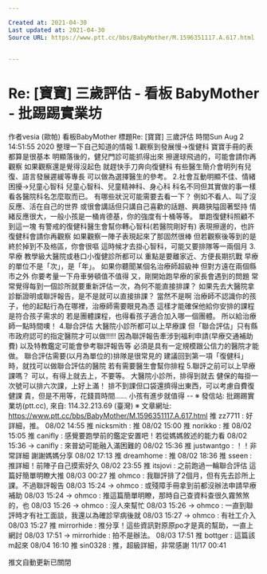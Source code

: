 ```yaml
---

Created at: 2021-04-30
Last updated at: 2021-04-30
Source URL: https://www.ptt.cc/bbs/BabyMother/M.1596351117.A.617.html


---
```


# Re: [寶寶] 三歲評估 - 看板 BabyMother - 批踢踢實業坊


作者vesia (歐帕)
看板BabyMother
標題Re: \[寶寶\] 三歲評估
時間Sun Aug 2 14:51:55 2020
整理一下自己知道的情報 1.觀察到發展慢→復健科 寶寶手冊的表都算是很基本 明顯落後的，健兒門診可能抓得出來 擦邊球飛過的，可能會請你再觀察 如果觀察還是覺得沒起色 就趕快手刀奔向復健科 有些醫生簡介會明列有兒復、語言發展遲緩等專長 可以做為選擇醫生的參考。 2.社會互動明顯不佳、情緒困擾→兒童心智科 兒童心智科、兒童精神科、身心科 科名不同但其實做的事一樣 看各醫院科名怎麼取而已。 有哪些狀況可能需要去看一下？ 例如不看人、叫了沒反應、活在自己的世界 或很會講話但只講自己喜歡的話題、興趣狹隘固著堅持 情緒反應很大，一般小孩是一桶肯德基，你的強度有十桶等等。 單跑復健科照顧不到這一塊 有警戒的復健科醫生會幫你轉心智科(若醫院剛好有) 表現擦邊的，也許復健科會請你再觀察 如果觀察一陣子表現起來了那固然很棒 但若觀察後等到的是終於掉到不及格區，你會很嘔 這時候才去掛心智科，可能又要排隊等一兩個月 3.早療 教學級大醫院或巷口小復健診所都可以 重點是要離家近、方便長期抗戰 早療的單位不是「次」，是「年」。 如果你聽聞某個名治療師超級神 但對方遠在兩個縣市之外 你要考量一下舟車勞頓值不值得 又，剛開始跑早療的家長會遇到的問題 常常覺得每到一個診所就要重新評估一次，為何不能直接排課？ 如果先去大醫院拿診斷證明或聯評報告，是不是就可以直接排課？ 當然不是啊 治療師不認識你的孩子，他的起點行為在哪裡，治療師需要眼見為憑 這樣才能確保他給你安排的課程是符合孩子需求的 若是團體課程，也得看孩子適合加入哪一個團體。 所以給治療師一點時間噢！ 4.聯合評估 大醫院小診所都可以上早療課 但「聯合評估」只有縣市政府認可的指定醫院才可以做!!!!! 因為聯評報告牽涉到福利申請(早療交通補助費) 以及特教鑑定可能會參考聯評報告等 必須是具有一定規模跟公信力的醫院才能做。 聯合評估需要(以月為單位的)排隊是很常見的 建議回到第一項「復健科」時，就找可以做聯合評估的醫院 若有需要醫生會幫你排程 5.聯評之前可以上早療課嗎？ 可以，有得上就去上，不要等。 大醫院小診所，排得到就去 健保的每掛一次號可以排六次課，上好上滿！ 排不到課但口袋還擠得出東西，可以考慮自費復健課 貴，但是不用等，花錢買時間...... 小孩有進步就值得 -- ※ 發信站: 批踢踢實業坊(ptt.cc), 來自: 114.32.213.69 (臺灣) ※ 文章網址: <https://www.ptt.cc/bbs/BabyMother/M.1596351117.A.617.html>
推 zz7711 : 好詳細，推。 08/02 14:55
推 nicksmith : 推 08/02 15:00
推 norikko : 推 08/02 15:05
推 canifly : 感覺要跑學前的鑑定安置吧！若從媽媽敘述的能力看 08/02 15:36
→ canifly : 來普幼可能融入滿困難的 08/02 15:36
推 justwantgo : ！！非常詳細 謝謝媽媽分享 08/02 17:13
推 dreamhome : 推 08/02 18:36
推 sseen : 推詳細！前陣子自己摸索好久 08/02 23:55
推 itsjovi : 之前跑過一輪聯合評估 這篇好簡單明瞭大推 08/03 00:27
推 ohmco : 我聯評排了2個月，但有先去診所上課。不過聯評報告 08/03 15:24
→ ohmco : 或殘障手冊拿到前都沒辦法申請早療補助 08/03 15:24
→ ohmco : 推這篇簡單明瞭，那時自己查資料查很久霧煞煞的，也 08/03 15:26
→ ohmco : 沒人來幫忙 08/03 15:26
→ ohmco : 一直到聯評時才有社工面談，我還以為確診罕病後就 08/03 15:27
→ ohmco : 有社工介入 08/03 15:27
推 mirrorhide : 推分享！這些資訊對原原po才是真的幫助，一直上網討 08/03 17:51
→ mirrorhide : 拍不是辦法。 08/03 17:51
推 bottger : 這篇該m起來 08/04 16:10
推 sin0328 : 推，超級詳細，非常感謝 11/17 00:41

推文自動更新已關閉

